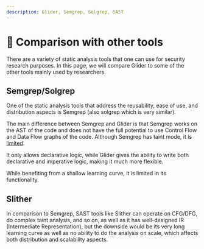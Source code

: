 ```yaml
---
description: Glider, Semgrep, Solgrep, SAST
---
```


# 👥 Comparison with other tools

There are a variety of static analysis tools that one can use for security research purposes. In this page, we will compare Glider to some of the other tools mainly used by researchers.

## Semgrep/Solgrep

One of the static analysis tools that address the reusability, ease of use, and distribution aspects is Semgrep (also solgrep which is very similar).&#x20;

The main difference between Semgrep and Glider is that Semgrep works on the AST of the code and does not have the full potential to use Control Flow and Data Flow graphs of the code. Although Semgrep has taint mode, it is [limited](https://semgrep.dev/docs/writing-rules/data-flow/data-flow-overview/#design-trade-offs).&#x20;

It only allows declarative logic, while Glider gives the ability to write both declarative and imperative logic, making it much more flexible.

While benefiting from a shallow learning curve, it is limited in its functionality.

## Slither

In comparison to Semgrep, SAST tools like Slither can operate on CFG/DFG, do complex taint analysis, and so on, as well as it has well-designed IR (Intermediate Representation), but the downside would be its very long learning curve as well as no ability to do the analysis on scale, which affects both distribution and scalability aspects.
